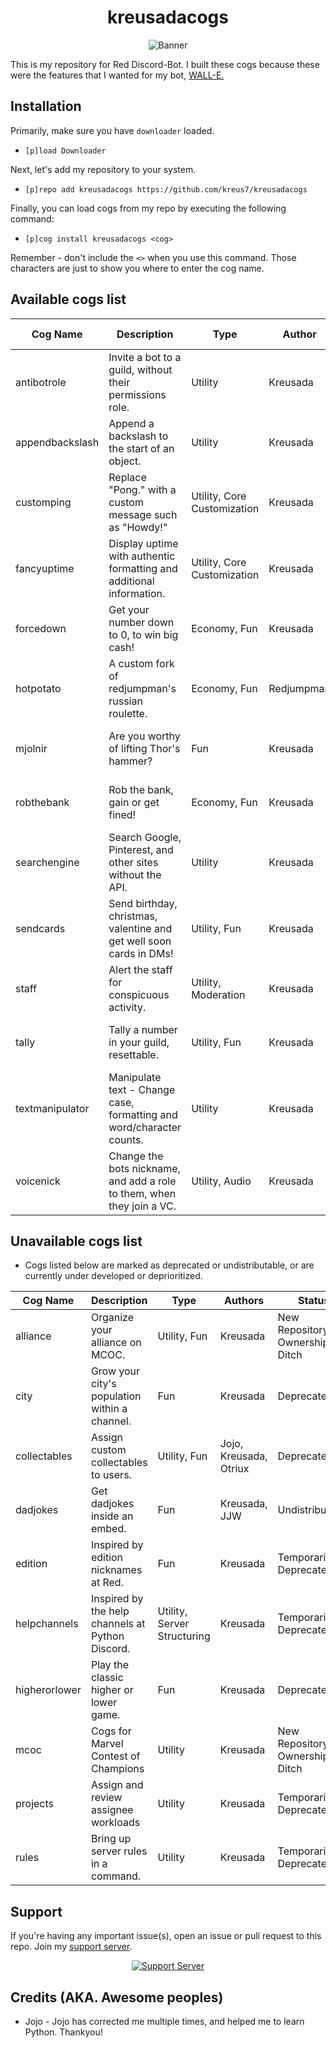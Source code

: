 <h1 align="center">kreusadacogs</h1>

<p align="center">
  <img src="https://cdn.discordapp.com/attachments/133251234164375552/792046393178456114/kreusadatwitter2.png" alt="Banner">
</p>

This is my repository for Red Discord-Bot. I built these cogs because these were the features that I wanted for my bot, [WALL-E.](https://discord.com/oauth2/authorize?client_id=766580519000473640&scope=bot&permissions=8)

## Installation
Primarily, make sure you have `downloader` loaded. 

- `[p]load Downloader`

Next, let's add my repository to your system.

- `[p]repo add kreusadacogs https://github.com/kreus7/kreusadacogs`

Finally, you can load cogs from my repo by executing the following command:

- `[p]cog install kreusadacogs <cog>`

Remember - don't include the `<>` when you use this command. Those characters are just to show you where to enter the cog name.


## Available cogs list

| Cog Name        | Description                                                            | Type                        | Author     | Status           | Bug-Proofed    | Rating                  |
|-----------------|------------------------------------------------------------------------|-----------------------------|------------|------------------|----------------|-------------------------|
| antibotrole     | Invite a bot to a guild, without their permissions role.               | Utility                     | Kreusada   | Ready for use    | Yes            | No ratings provided yet |
| appendbackslash | Append a backslash to the start of an object.                          | Utility                     | Kreusada   | Ready for use    | Yes            | No ratings provided yet |
| customping      | Replace "Pong." with a custom message such as "Howdy!"                 | Utility, Core Customization | Kreusada   | Ready for use    | Yes            | No ratings provided yet |
| fancyuptime     | Display uptime with authentic formatting and additional information.   | Utility, Core Customization | Kreusada   | Ready for use    | Yes            | No ratings provided yet |
| forcedown       | Get your number down to 0, to win big cash!                            | Economy, Fun                | Kreusada   | Ready for use    | Prone, pending | No ratings provided yet |
| hotpotato       | A custom fork of redjumpman's russian roulette.                        | Economy, Fun                | Redjumpman | Ready for use    | Yes            | No ratings provided yet |
| mjolnir         | Are you worthy of lifting Thor's hammer?                               | Fun                         | Kreusada   | Ready for use    | Yes            | No ratings provided yet |
| robthebank      | Rob the bank, gain or get fined!                                       | Economy, Fun                | Kreusada   | Ready for use    | Re-pending     | No ratings provided yet |
| searchengine    | Search Google, Pinterest, and other sites without the API.             | Utility                     | Kreusada   | Ready for use    | Yes            | No ratings provided yet |
| sendcards       | Send birthday, christmas, valentine and get well soon cards in DMs!    | Utility, Fun                | Kreusada   | Ready for use    | Yes            | No ratings provided yet |
| staff           | Alert the staff for conspicuous activity.                              | Utility, Moderation         | Kreusada   | Ready for use    | Yes            | No ratings provided yet |
| tally           | Tally a number in your guild, resettable.                              | Utility, Fun                | Kreusada   | Ready for use    | Prone, Pending | No ratings provided yet |
| textmanipulator | Manipulate text - Change case, formatting and word/character counts.   | Utility                     | Kreusada   | Ready for use    | Yes            | No ratings provided yet |
| voicenick       | Change the bots nickname, and add a role to them, when they join a VC. | Utility, Audio              | Kreusada   | Pending re-write | Pending        | No ratings provided yet |

## Unavailable cogs list
- Cogs listed below are marked as deprecated or undistributable, or are currently under developed or deprioritized.

| Cog Name      | Description                                      | Type                        | Authors                | Status                          |
|---------------|--------------------------------------------------|-----------------------------|------------------------|---------------------------------|
| alliance      | Organize your alliance on MCOC.                  | Utility, Fun                | Kreusada               | New Repository, Ownership Ditch |
| city          | Grow your city's population within a channel.    | Fun                         | Kreusada               | Deprecated                      |
| collectables  | Assign custom collectables to users.             | Utility, Fun                | Jojo, Kreusada, Otriux | Deprecated                      |
| dadjokes      | Get dadjokes inside an embed.                    | Fun                         | Kreusada, JJW          | Undistributable                 |
| edition       | Inspired by edition nicknames at Red.            | Fun                         | Kreusada               | Temporarily Deprecated          |
| helpchannels  | Inspired by the help channels at Python Discord. | Utility, Server Structuring | Kreusada               | Temporarily Deprecated          |
| higherorlower | Play the classic higher or lower game.           | Fun                         | Kreusada               | Deprecated                      |
| mcoc          | Cogs for Marvel Contest of Champions             | Utility                     | Kreusada               | New Repository, Ownership Ditch |
| projects      | Assign and review assignee workloads             | Utility                     | Kreusada               | Temporarily Deprecated          |
| rules         | Bring up server rules in a command.              | Utility                     | Kreusada               | Temporarily Deprecated          |

## Support

If you're having any important issue(s), open an issue or pull request to this repo.
Join my [support server](https://discord.gg/JmCFyq7).
<p align="center">
  <a href="https://discord.gg/JmCFyq7">
    <img src="https://discord.com/api/guilds/744572173137477692/widget.png?style=banner4" alt="Support Server">
  </a>
</p>

## Credits (AKA. Awesome peoples)

* Jojo - Jojo has corrected me multiple times, and helped me to learn Python. Thankyou!
